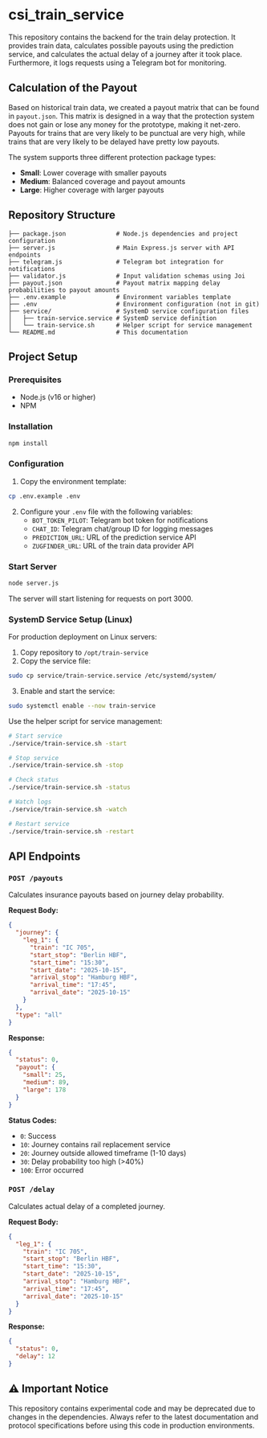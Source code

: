 # csi_train_service

This repository contains the backend for the train delay protection. It provides train data, calculates possible payouts using the prediction service, and calculates the actual delay of a journey after it took place. Furthermore, it logs requests using a Telegram bot for monitoring.

## Calculation of the Payout

Based on historical train data, we created a payout matrix that can be found in `payout.json`. This matrix is designed in a way that the protection system does not gain or lose any money for the prototype, making it net-zero. Payouts for trains that are very likely to be punctual are very high, while trains that are very likely to be delayed have pretty low payouts.

The system supports three different protection package types:
- **Small**: Lower coverage with smaller payouts
- **Medium**: Balanced coverage and payout amounts
- **Large**: Higher coverage with larger payouts

## Repository Structure

```
├── package.json              # Node.js dependencies and project configuration
├── server.js                 # Main Express.js server with API endpoints
├── telegram.js               # Telegram bot integration for notifications
├── validator.js              # Input validation schemas using Joi
├── payout.json               # Payout matrix mapping delay probabilities to payout amounts
├── .env.example              # Environment variables template
├── .env                      # Environment configuration (not in git)
├── service/                  # SystemD service configuration files
│   ├── train-service.service # SystemD service definition
│   └── train-service.sh      # Helper script for service management
└── README.md                 # This documentation
```

## Project Setup

### Prerequisites
- Node.js (v16 or higher)
- NPM

### Installation

```sh
npm install
```

### Configuration

1. Copy the environment template:
```sh
cp .env.example .env
```

2. Configure your `.env` file with the following variables:
   - `BOT_TOKEN_PILOT`: Telegram bot token for notifications
   - `CHAT_ID`: Telegram chat/group ID for logging messages
   - `PREDICTION_URL`: URL of the prediction service API
   - `ZUGFINDER_URL`: URL of the train data provider API

### Start Server

```sh
node server.js
```

The server will start listening for requests on port 3000.

### SystemD Service Setup (Linux)

For production deployment on Linux servers:

1. Copy repository to `/opt/train-service`
2. Copy the service file:
```sh
sudo cp service/train-service.service /etc/systemd/system/
```
3. Enable and start the service:
```sh
sudo systemctl enable --now train-service
```

Use the helper script for service management:
```sh
# Start service
./service/train-service.sh -start

# Stop service
./service/train-service.sh -stop

# Check status
./service/train-service.sh -status

# Watch logs
./service/train-service.sh -watch

# Restart service
./service/train-service.sh -restart
```

## API Endpoints

### `POST /payouts`
Calculates insurance payouts based on journey delay probability.

**Request Body:**
```json
{
  "journey": {
    "leg_1": {
      "train": "IC 705",
      "start_stop": "Berlin HBF",
      "start_time": "15:30",
      "start_date": "2025-10-15",
      "arrival_stop": "Hamburg HBF",
      "arrival_time": "17:45",
      "arrival_date": "2025-10-15"
    }
  },
  "type": "all"
}
```

**Response:**
```json
{
  "status": 0,
  "payout": {
    "small": 25,
    "medium": 89,
    "large": 178
  }
}
```

**Status Codes:**
- `0`: Success
- `10`: Journey contains rail replacement service
- `20`: Journey outside allowed timeframe (1-10 days)
- `30`: Delay probability too high (>40%)
- `100`: Error occurred

### `POST /delay`
Calculates actual delay of a completed journey.

**Request Body:**
```json
{
  "leg_1": {
    "train": "IC 705",
    "start_stop": "Berlin HBF",
    "start_time": "15:30",
    "start_date": "2025-10-15",
    "arrival_stop": "Hamburg HBF",
    "arrival_time": "17:45",
    "arrival_date": "2025-10-15"
  }
}
```

**Response:**
```json
{
  "status": 0,
  "delay": 12
}
```

## ⚠️ Important Notice

This repository contains experimental code and may be deprecated due to changes in the dependencies. Always refer to the latest documentation and protocol specifications before using this code in production environments.
